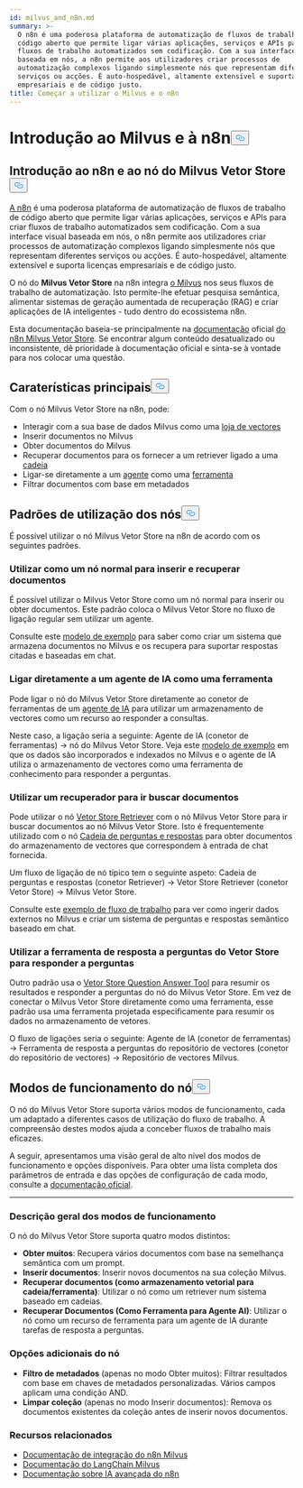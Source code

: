 ```yaml
---
id: milvus_and_n8n.md
summary: >-
  O n8n é uma poderosa plataforma de automatização de fluxos de trabalho de
  código aberto que permite ligar várias aplicações, serviços e APIs para criar
  fluxos de trabalho automatizados sem codificação. Com a sua interface visual
  baseada em nós, a n8n permite aos utilizadores criar processos de
  automatização complexos ligando simplesmente nós que representam diferentes
  serviços ou acções. É auto-hospedável, altamente extensível e suporta licenças
  empresariais e de código justo.
title: Começar a utilizar o Milvus e o n8n
---
```

<h1 id="Getting-Started-with-Milvus-and-n8n" class="common-anchor-header">Introdução ao Milvus e à n8n<button data-href="#Getting-Started-with-Milvus-and-n8n" class="anchor-icon" translate="no">
      <svg translate="no"
        aria-hidden="true"
        focusable="false"
        height="20"
        version="1.1"
        viewBox="0 0 16 16"
        width="16"
      >
        <path
          fill="#0092E4"
          fill-rule="evenodd"
          d="M4 9h1v1H4c-1.5 0-3-1.69-3-3.5S2.55 3 4 3h4c1.45 0 3 1.69 3 3.5 0 1.41-.91 2.72-2 3.25V8.59c.58-.45 1-1.27 1-2.09C10 5.22 8.98 4 8 4H4c-.98 0-2 1.22-2 2.5S3 9 4 9zm9-3h-1v1h1c1 0 2 1.22 2 2.5S13.98 12 13 12H9c-.98 0-2-1.22-2-2.5 0-.83.42-1.64 1-2.09V6.25c-1.09.53-2 1.84-2 3.25C6 11.31 7.55 13 9 13h4c1.45 0 3-1.69 3-3.5S14.5 6 13 6z"
        ></path>
      </svg>
    </button></h1><h2 id="Introduction-to-n8n-and-the-Milvus-Vector-Store-Node" class="common-anchor-header">Introdução ao n8n e ao nó do Milvus Vetor Store<button data-href="#Introduction-to-n8n-and-the-Milvus-Vector-Store-Node" class="anchor-icon" translate="no">
      <svg translate="no"
        aria-hidden="true"
        focusable="false"
        height="20"
        version="1.1"
        viewBox="0 0 16 16"
        width="16"
      >
        <path
          fill="#0092E4"
          fill-rule="evenodd"
          d="M4 9h1v1H4c-1.5 0-3-1.69-3-3.5S2.55 3 4 3h4c1.45 0 3 1.69 3 3.5 0 1.41-.91 2.72-2 3.25V8.59c.58-.45 1-1.27 1-2.09C10 5.22 8.98 4 8 4H4c-.98 0-2 1.22-2 2.5S3 9 4 9zm9-3h-1v1h1c1 0 2 1.22 2 2.5S13.98 12 13 12H9c-.98 0-2-1.22-2-2.5 0-.83.42-1.64 1-2.09V6.25c-1.09.53-2 1.84-2 3.25C6 11.31 7.55 13 9 13h4c1.45 0 3-1.69 3-3.5S14.5 6 13 6z"
        ></path>
      </svg>
    </button></h2><p><a href="https://n8n.io/">A n8n</a> é uma poderosa plataforma de automatização de fluxos de trabalho de código aberto que permite ligar várias aplicações, serviços e APIs para criar fluxos de trabalho automatizados sem codificação. Com a sua interface visual baseada em nós, o n8n permite aos utilizadores criar processos de automatização complexos ligando simplesmente nós que representam diferentes serviços ou acções. É auto-hospedável, altamente extensível e suporta licenças empresariais e de código justo.</p>
<p>O nó do <strong>Milvus Vetor Store</strong> na n8n integra <a href="https://milvus.io/">o Milvus</a> nos seus fluxos de trabalho de automatização. Isto permite-lhe efetuar pesquisa semântica, alimentar sistemas de geração aumentada de recuperação (RAG) e criar aplicações de IA inteligentes - tudo dentro do ecossistema n8n.</p>
<p>Esta documentação baseia-se principalmente na <a href="https://docs.n8n.io/integrations/builtin/cluster-nodes/root-nodes/n8n-nodes-langchain.vectorstoremilvus/">documentação</a> oficial <a href="https://docs.n8n.io/integrations/builtin/cluster-nodes/root-nodes/n8n-nodes-langchain.vectorstoremilvus/">do n8n Milvus Vetor Store</a>. Se encontrar algum conteúdo desatualizado ou inconsistente, dê prioridade à documentação oficial e sinta-se à vontade para nos colocar uma questão.</p>
<h2 id="Key-Features" class="common-anchor-header">Caraterísticas principais<button data-href="#Key-Features" class="anchor-icon" translate="no">
      <svg translate="no"
        aria-hidden="true"
        focusable="false"
        height="20"
        version="1.1"
        viewBox="0 0 16 16"
        width="16"
      >
        <path
          fill="#0092E4"
          fill-rule="evenodd"
          d="M4 9h1v1H4c-1.5 0-3-1.69-3-3.5S2.55 3 4 3h4c1.45 0 3 1.69 3 3.5 0 1.41-.91 2.72-2 3.25V8.59c.58-.45 1-1.27 1-2.09C10 5.22 8.98 4 8 4H4c-.98 0-2 1.22-2 2.5S3 9 4 9zm9-3h-1v1h1c1 0 2 1.22 2 2.5S13.98 12 13 12H9c-.98 0-2-1.22-2-2.5 0-.83.42-1.64 1-2.09V6.25c-1.09.53-2 1.84-2 3.25C6 11.31 7.55 13 9 13h4c1.45 0 3-1.69 3-3.5S14.5 6 13 6z"
        ></path>
      </svg>
    </button></h2><p>Com o nó Milvus Vetor Store na n8n, pode:</p>
<ul>
<li>Interagir com a sua base de dados Milvus como uma <a href="https://docs.n8n.io/glossary/#ai-vector-store">loja de vectores</a></li>
<li>Inserir documentos no Milvus</li>
<li>Obter documentos do Milvus</li>
<li>Recuperar documentos para os fornecer a um retriever ligado a uma <a href="https://docs.n8n.io/glossary/#ai-chain">cadeia</a></li>
<li>Ligar-se diretamente a um <a href="https://docs.n8n.io/glossary/#ai-agent">agente</a> como uma <a href="https://docs.n8n.io/glossary/#ai-tool">ferramenta</a></li>
<li>Filtrar documentos com base em metadados</li>
</ul>
<h2 id="Node-Usage-Patterns" class="common-anchor-header">Padrões de utilização dos nós<button data-href="#Node-Usage-Patterns" class="anchor-icon" translate="no">
      <svg translate="no"
        aria-hidden="true"
        focusable="false"
        height="20"
        version="1.1"
        viewBox="0 0 16 16"
        width="16"
      >
        <path
          fill="#0092E4"
          fill-rule="evenodd"
          d="M4 9h1v1H4c-1.5 0-3-1.69-3-3.5S2.55 3 4 3h4c1.45 0 3 1.69 3 3.5 0 1.41-.91 2.72-2 3.25V8.59c.58-.45 1-1.27 1-2.09C10 5.22 8.98 4 8 4H4c-.98 0-2 1.22-2 2.5S3 9 4 9zm9-3h-1v1h1c1 0 2 1.22 2 2.5S13.98 12 13 12H9c-.98 0-2-1.22-2-2.5 0-.83.42-1.64 1-2.09V6.25c-1.09.53-2 1.84-2 3.25C6 11.31 7.55 13 9 13h4c1.45 0 3-1.69 3-3.5S14.5 6 13 6z"
        ></path>
      </svg>
    </button></h2><p>É possível utilizar o nó Milvus Vetor Store na n8n de acordo com os seguintes padrões.</p>
<h3 id="Use-as-a-regular-node-to-insert-and-retrieve-documents" class="common-anchor-header">Utilizar como um nó normal para inserir e recuperar documentos</h3><p>É possível utilizar o Milvus Vetor Store como um nó normal para inserir ou obter documentos. Este padrão coloca o Milvus Vetor Store no fluxo de ligação regular sem utilizar um agente.</p>
<p>Consulte este <a href="https://n8n.io/workflows/3573-create-a-rag-system-with-paul-essays-milvus-and-openai-for-cited-answers/">modelo de exemplo</a> para saber como criar um sistema que armazena documentos no Milvus e os recupera para suportar respostas citadas e baseadas em chat.</p>
<h3 id="Connect-directly-to-an-AI-agent-as-a-tool" class="common-anchor-header">Ligar diretamente a um agente de IA como uma ferramenta</h3><p>Pode ligar o nó do Milvus Vetor Store diretamente ao conetor de ferramentas de um <a href="https://docs.n8n.io/integrations/builtin/cluster-nodes/root-nodes/n8n-nodes-langchain.agent/">agente de IA</a> para utilizar um armazenamento de vectores como um recurso ao responder a consultas.</p>
<p>Neste caso, a ligação seria a seguinte: Agente de IA (conetor de ferramentas) -&gt; nó do Milvus Vetor Store. Veja este <a href="https://n8n.io/workflows/3576-paul-graham-essay-search-and-chat-with-milvus-vector-database/">modelo de exemplo</a> em que os dados são incorporados e indexados no Milvus e o agente de IA utiliza o armazenamento de vectores como uma ferramenta de conhecimento para responder a perguntas.</p>
<h3 id="Use-a-retriever-to-fetch-documents" class="common-anchor-header">Utilizar um recuperador para ir buscar documentos</h3><p>Pode utilizar o nó <a href="https://docs.n8n.io/integrations/builtin/cluster-nodes/sub-nodes/n8n-nodes-langchain.retrievervectorstore/">Vetor Store Retriever</a> com o nó Milvus Vetor Store para ir buscar documentos ao nó Milvus Vetor Store. Isto é frequentemente utilizado com o nó <a href="https://docs.n8n.io/integrations/builtin/cluster-nodes/root-nodes/n8n-nodes-langchain.chainretrievalqa/">Cadeia de perguntas e respostas</a> para obter documentos do armazenamento de vectores que correspondem à entrada de chat fornecida.</p>
<p>Um fluxo de ligação de nó típico tem o seguinte aspeto: Cadeia de perguntas e respostas (conetor Retriever) -&gt; Vetor Store Retriever (conetor Vetor Store) -&gt; Milvus Vetor Store.</p>
<p>Consulte este <a href="https://n8n.io/workflows/3574-create-a-paul-graham-essay-qanda-system-with-openai-and-milvus-vector-database/">exemplo de fluxo de trabalho</a> para ver como ingerir dados externos no Milvus e criar um sistema de perguntas e respostas semântico baseado em chat.</p>
<h3 id="Use-the-Vector-Store-Question-Answer-Tool-to-answer-questions" class="common-anchor-header">Utilizar a ferramenta de resposta a perguntas do Vetor Store para responder a perguntas</h3><p>Outro padrão usa o <a href="https://docs.n8n.io/integrations/builtin/cluster-nodes/sub-nodes/n8n-nodes-langchain.toolvectorstore/">Vetor Store Question Answer Tool</a> para resumir os resultados e responder a perguntas do nó do Milvus Vetor Store. Em vez de conectar o Milvus Vetor Store diretamente como uma ferramenta, esse padrão usa uma ferramenta projetada especificamente para resumir os dados no armazenamento de vetores.</p>
<p>O fluxo de ligações seria o seguinte: Agente de IA (conetor de ferramentas) -&gt; Ferramenta de resposta a perguntas do repositório de vectores (conetor do repositório de vectores) -&gt; Repositório de vectores Milvus.</p>
<h2 id="Node-Operation-Modes" class="common-anchor-header">Modos de funcionamento do nó<button data-href="#Node-Operation-Modes" class="anchor-icon" translate="no">
      <svg translate="no"
        aria-hidden="true"
        focusable="false"
        height="20"
        version="1.1"
        viewBox="0 0 16 16"
        width="16"
      >
        <path
          fill="#0092E4"
          fill-rule="evenodd"
          d="M4 9h1v1H4c-1.5 0-3-1.69-3-3.5S2.55 3 4 3h4c1.45 0 3 1.69 3 3.5 0 1.41-.91 2.72-2 3.25V8.59c.58-.45 1-1.27 1-2.09C10 5.22 8.98 4 8 4H4c-.98 0-2 1.22-2 2.5S3 9 4 9zm9-3h-1v1h1c1 0 2 1.22 2 2.5S13.98 12 13 12H9c-.98 0-2-1.22-2-2.5 0-.83.42-1.64 1-2.09V6.25c-1.09.53-2 1.84-2 3.25C6 11.31 7.55 13 9 13h4c1.45 0 3-1.69 3-3.5S14.5 6 13 6z"
        ></path>
      </svg>
    </button></h2><p>O nó do Milvus Vetor Store suporta vários modos de funcionamento, cada um adaptado a diferentes casos de utilização do fluxo de trabalho. A compreensão destes modos ajuda a conceber fluxos de trabalho mais eficazes.</p>
<p>A seguir, apresentamos uma visão geral de alto nível dos modos de funcionamento e opções disponíveis. Para obter uma lista completa dos parâmetros de entrada e das opções de configuração de cada modo, consulte a <a href="https://docs.n8n.io/integrations/builtin/cluster-nodes/root-nodes/n8n-nodes-langchain.vectorstoremilvus/">documentação oficial</a>.</p>
<hr>
<h3 id="Operation-Modes-Overview" class="common-anchor-header">Descrição geral dos modos de funcionamento</h3><p>O nó do Milvus Vetor Store suporta quatro modos distintos:</p>
<ul>
<li><strong>Obter muitos</strong>: Recupera vários documentos com base na semelhança semântica com um prompt.</li>
<li><strong>Inserir documentos</strong>: Inserir novos documentos na sua coleção Milvus.</li>
<li><strong>Recuperar documentos (como armazenamento vetorial para cadeia/ferramenta)</strong>: Utilizar o nó como um retriever num sistema baseado em cadeias.</li>
<li><strong>Recuperar Documentos (Como Ferramenta para Agente AI)</strong>: Utilizar o nó como um recurso de ferramenta para um agente de IA durante tarefas de resposta a perguntas.</li>
</ul>
<h3 id="Additional-Node-Options" class="common-anchor-header">Opções adicionais do nó</h3><ul>
<li><strong>Filtro de metadados</strong> (apenas no modo Obter muitos): Filtrar resultados com base em chaves de metadados personalizadas. Vários campos aplicam uma condição AND.</li>
<li><strong>Limpar coleção</strong> (apenas no modo Inserir documentos): Remova os documentos existentes da coleção antes de inserir novos documentos.</li>
</ul>
<h3 id="Related-Resources" class="common-anchor-header">Recursos relacionados</h3><ul>
<li><a href="https://docs.n8n.io/integrations/builtin/cluster-nodes/root-nodes/n8n-nodes-langchain.vectorstoremilvus/">Documentação de integração do n8n Milvus</a></li>
<li><a href="https://js.langchain.com/docs/integrations/vectorstores/milvus/">Documentação do LangChain Milvus</a></li>
<li><a href="https://docs.n8n.io/advanced-ai/">Documentação sobre IA avançada do n8n</a></li>
</ul>
